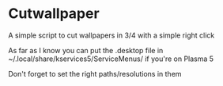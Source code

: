 # Cutwallpaper
A simple script to cut wallpapers in 3/4 with a simple right click

As far as I know you can put the .desktop file in ~/.local/share/kservices5/ServiceMenus/ if you're on Plasma 5


Don't forget to set the right paths/resolutions in them
